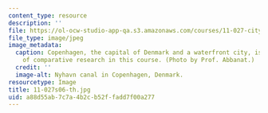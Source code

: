 ```yaml
---
content_type: resource
description: ''
file: https://ol-ocw-studio-app-qa.s3.amazonaws.com/courses/11-027-city-to-city-comparing-researching-and-writing-about-cities-spring-2006/a88d55ab7c7a4b2cb52ffadd7f00a277_11-027s06-th.jpg
file_type: image/jpeg
image_metadata:
  caption: Copenhagen, the capital of Denmark and a waterfront city, is the subject
    of comparative research in this course. (Photo by Prof. Abbanat.)
  credit: ''
  image-alt: Nyhavn canal in Copenhagen, Denmark.
resourcetype: Image
title: 11-027s06-th.jpg
uid: a88d55ab-7c7a-4b2c-b52f-fadd7f00a277
---
```

